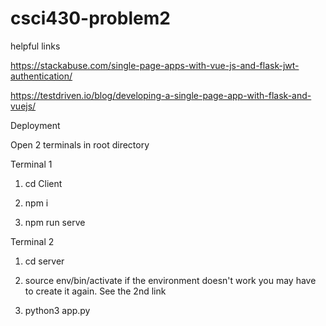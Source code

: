# csci430-problem2

helpful links 

https://stackabuse.com/single-page-apps-with-vue-js-and-flask-jwt-authentication/

https://testdriven.io/blog/developing-a-single-page-app-with-flask-and-vuejs/

Deployment 

Open 2 terminals in root directory 

Terminal 1

1) cd Client

2) npm i

2) npm run serve

Terminal 2

1) cd server

2) source env/bin/activate 
if the environment doesn't work you may have to create it again. See the 2nd link

3) python3 app.py 
